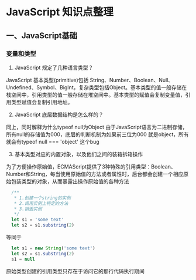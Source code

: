 # JavaScript 知识点整理

## 一、JavaScript基础

### 变量和类型

1. JavaScript 规定了几种语言类型？

JavaScript 基本类型(primitive)包括 String、Number、Boolean、Null、Undefined、Symbol、BigInt，复杂类型包括Object。基本类型的值一般存储在栈空间中，引用类型的值一般存储在堆空间中。基本类型的赋值会复制变量值，引用类型赋值会复制引用地址。

2. JavaScript 底层数据结构是怎么样的？

同上，同时解释为什么typeof null为Object 由于JavaScript语言为二进制存储，所有null的存储值为000，底层的判断机制为如果前三位为000 就是object，所有就会有typeof null === 'object' 这个bug

3. 基本类型对应的内置对象，以及他们之间的装箱拆箱操作

为了方便操作原始值，ECMAScript提供了3种特殊的引用类型：Boolean、Number和String，每当使用原始值的方法或者属性时，后台都会创建一个相应原始包装类型的对象，从而暴露出操作原始值的各种方法

```js
  /**
   * 1.创建一个string的实例
   * 2.调用实例上特定的方法
   * 3.销毁实例
   */
  let s1 = 'some text'
  let s2 = s1.substring(2)

```

等同于

```js
  let s1 = new String('some text')
  let s2 = s1.substring(2)
  s1 = null
```

原始类型创建的引用类型只存在于访问它的那行代码执行期间
